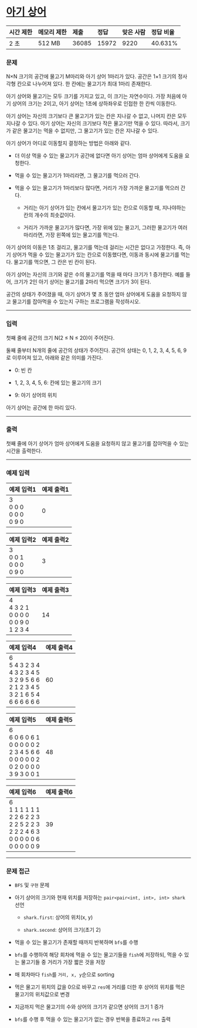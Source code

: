 # [아기 상어](https://www.acmicpc.net/problem/16236)

<div align = center>

| 시간 제한 | 메모리 제한 | 제출  | 정답  | 맞은 사람 | 정답 비율 |
| :-------- | :---------- | :---- | :---- | :-------- | :-------- |
| 2 초      | 512 MB      | 36085 | 15972 | 9220      | 40.631%   |

</div>

### 문제

N×N 크기의 공간에 물고기 M마리와 아기 상어 1마리가 있다. 공간은 1×1 크기의 정사각형 칸으로 나누어져 있다. 한 칸에는 물고기가 최대 1마리 존재한다.

아기 상어와 물고기는 모두 크기를 가지고 있고, 이 크기는 자연수이다. 가장 처음에 아기 상어의 크기는 2이고, 아기 상어는 1초에 상하좌우로 인접한 한 칸씩 이동한다.

아기 상어는 자신의 크기보다 큰 물고기가 있는 칸은 지나갈 수 없고, 나머지 칸은 모두 지나갈 수 있다. 아기 상어는 자신의 크기보다 작은 물고기만 먹을 수 있다. 따라서, 크기가 같은 물고기는 먹을 수 없지만, 그 물고기가 있는 칸은 지나갈 수 있다.

아기 상어가 어디로 이동할지 결정하는 방법은 아래와 같다.

  - 더 이상 먹을 수 있는 물고기가 공간에 없다면 아기 상어는 엄마 상어에게 도움을 요청한다.

  - 먹을 수 있는 물고기가 1마리라면, 그 물고기를 먹으러 간다.

  - 먹을 수 있는 물고기가 1마리보다 많다면, 거리가 가장 가까운 물고기를 먹으러 간다.

    - 거리는 아기 상어가 있는 칸에서 물고기가 있는 칸으로 이동할 때, 지나야하는 칸의 개수의 최솟값이다.

    - 거리가 가까운 물고기가 많다면, 가장 위에 있는 물고기, 그러한 물고기가 여러마리라면, 가장 왼쪽에 있는 물고기를 먹는다.

아기 상어의 이동은 1초 걸리고, 물고기를 먹는데 걸리는 시간은 없다고 가정한다. 즉, 아기 상어가 먹을 수 있는 물고기가 있는 칸으로 이동했다면, 이동과 동시에 물고기를 먹는다. 물고기를 먹으면, 그 칸은 빈 칸이 된다.

아기 상어는 자신의 크기와 같은 수의 물고기를 먹을 때 마다 크기가 1 증가한다. 예를 들어, 크기가 2인 아기 상어는 물고기를 2마리 먹으면 크기가 3이 된다.

공간의 상태가 주어졌을 때, 아기 상어가 몇 초 동안 엄마 상어에게 도움을 요청하지 않고 물고기를 잡아먹을 수 있는지 구하는 프로그램을 작성하시오.

---

### 입력

첫째 줄에 공간의 크기 N(2 ≤ N ≤ 20)이 주어진다.

둘째 줄부터 N개의 줄에 공간의 상태가 주어진다. 공간의 상태는 0, 1, 2, 3, 4, 5, 6, 9로 이루어져 있고, 아래와 같은 의미를 가진다.

  - 0: 빈 칸

  - 1, 2, 3, 4, 5, 6: 칸에 있는 물고기의 크기

  - 9: 아기 상어의 위치

아기 상어는 공간에 한 마리 있다.

---

### 출력

첫째 줄에 아기 상어가 엄마 상어에게 도움을 요청하지 않고 물고기를 잡아먹을 수 있는 시간을 출력한다.

---

### 예제 입력

| 예제 입력1                      | 예제 출력1 |
| :------------------------------ | :--------- |
| 3<br/>0 0 0<br/>0 0 0<br/>0 9 0 | 0          |

| 예제 입력2                      | 예제 출력2 |
| :------------------------------ | :--------- |
| 3<br/>0 0 1<br/>0 0 0<br/>0 9 0 | 3          |

| 예제 입력3                                        | 예제 출력3 |
| :------------------------------------------------ | :--------- |
| 4<br/>4 3 2 1<br/>0 0 0 0<br/>0 0 9 0<br/>1 2 3 4 | 14         |

| 예제 입력4                                                                                        | 예제 출력4 |
| :------------------------------------------------------------------------------------------------ | :--------- |
| 6<br/>5 4 3 2 3 4<br/>4 3 2 3 4 5<br/>3 2 9 5 6 6<br/>2 1 2 3 4 5<br/>3 2 1 6 5 4<br/>6 6 6 6 6 6 | 60         |

| 예제 입력5                                                                                        | 예제 출력5 |
| :------------------------------------------------------------------------------------------------ | :--------- |
| 6<br/>6 0 6 0 6 1<br/>0 0 0 0 0 2<br/>2 3 4 5 6 6<br/>0 0 0 0 0 2<br/>0 2 0 0 0 0<br/>3 9 3 0 0 1 | 48         |

| 예제 입력6                                                                                        | 예제 출력6 |
| :------------------------------------------------------------------------------------------------ | :--------- |
| 6<br/>1 1 1 1 1 1<br/>2 2 6 2 2 3<br/>2 2 5 2 2 3<br/>2 2 2 4 6 3<br/>0 0 0 0 0 6<br/>0 0 0 0 0 9 | 39         |

---

### 문제 접근

  - `BFS` 및 `구현` 문제

  - 아기 상어의 크기와 현재 위치를 저장하는 `pair<pair<int, int>, int> shark` 선언

    - `shark.first`: 상어의 위치(x, y)

    - `shark.second`: 상어의 크기(초기 2)

  - 먹을 수 있는 물고기가 존재할 때까지 반복하며 `bfs`를 수행

  - `bfs`를 수행하여 해당 회차에 먹을 수 있는 물고기들을 `fish`에 저장하되, 먹을 수 있는 물고기들 중 거리가 가장 짧은 것을 저장

  - 매 회차마다 `fish`를 `거리, x, y`순으로 sorting

  - 먹은 물고기 위치의 값을 0으로 바꾸고 `res`에 거리를 더한 후 상어의 위치를 먹은 물고기의 위치값으로 변경

  - 지금까지 먹은 물고기의 수와 상어의 크기가 같으면 상어의 크기 1 증가

  - `bfs`를 수행 후 먹을 수 있는 물고기가 없는 경우 반복을 종료하고 `res` 출력